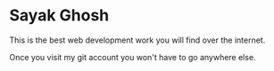 <h1>Sayak Ghosh</h1>
<p>This is the best web development work you will find over the internet.</p>
<p>Once you visit my git account you won't have to go anywhere else.</p>
